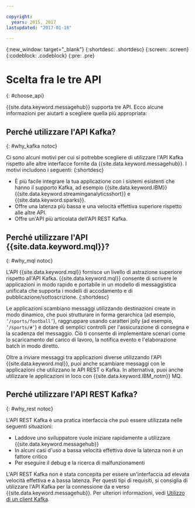 ```yaml
---

copyright:
  years: 2015, 2017
lastupdated: "2017-01-18"

---
```


{:new_window: target="_blank"}
{:shortdesc: .shortdesc}
{:screen: .screen}
{:codeblock: .codeblock}
{:pre: .pre}

# Scelta fra le tre API
{: #choose_api}

{{site.data.keyword.messagehub}} supporta tre API. Ecco alcune informazioni per aiutarti a scegliere quella più appropriata:

## Perché utilizzare l'API Kafka?
{: #why_kafka notoc}

Ci sono alcuni motivi per cui si potrebbe scegliere di utilizzare l'API Kafka rispetto alle altre interfacce
           fornite da {{site.data.keyword.messagehub}}. I motivi includono i seguenti:
{:shortdesc}


* È più facile integrare la tua applicazione con i sistemi esistenti che hanno il supporto Kafka, ad esempio {{site.data.keyword.IBM}} {{site.data.keyword.streaminganalyticsshort}} e {{site.data.keyword.sparks}}.
* Offre una latenza più bassa e una velocità effettiva superiore rispetto alle altre API.
* Offre un'API più articolata dell'API REST Kafka.


## Perché utilizzare l'API {{site.data.keyword.mql}}?
{: #why_mql notoc}

L'API {{site.data.keyword.mql}} fornisce un livello di astrazione
superiore rispetto all'API Kafka. {{site.data.keyword.mql}} consente di scrivere le applicazioni in modo rapido e portabile in un modello di messaggistica unificata che supporta i modelli di accodamento e di pubblicazione/sottoscrizione.
{:shortdesc}

Le applicazioni scambiano messaggi utilizzando destinazioni create in modo
dinamico, che puoi strutturare in forma gerarchica (ad esempio, <code>‘/sports/football’</code>), raggruppare usando caratteri jolly (ad esempio,
<code>‘/sports/#’</code>) e dotare di semplici controlli per l'assicurazione di consegna e la scadenza del messaggio.
Ciò ti consente di implementare scenari come lo scaricamento del carico di lavoro, la notifica evento e l'elaborazione batch in modo diretto.

Oltre a inviare messaggi tra applicazioni diverse utilizzando l'API {{site.data.keyword.mql}}, puoi anche scambiare messaggi con le applicazioni che utilizzano le API REST o Kafka. In alternativa, puoi anche utilizzare le applicazioni in loco con {{site.data.keyword.IBM_notm}} MQ.


## Perché utilizzare l'API REST Kafka?
{: #why_rest notoc}

L'API REST Kafka è una pratica interfaccia che può essere utilizzata nelle
            seguenti situazioni:

* Laddove uno sviluppatore vuole iniziare rapidamente a utilizzare {{site.data.keyword.messagehub}}
* In alcuni casi d'uso a bassa velocità effettiva dove la latenza non è un fattore critico
* Per eseguire il debug e la ricerca di malfunzionamenti

L'API REST Kafka non è stata concepita per essere un'interfaccia ad elevata velocità effettiva e a bassa latenza. Per questi tipi di requisiti, si consiglia di utilizzare l'API Kafka per la connessione da e verso {{site.data.keyword.messagehub}}. Per ulteriori informazioni, vedi [Utilizzo di un client Kafka](/docs/services/MessageHub/messagehub050.html#kafka_client).












